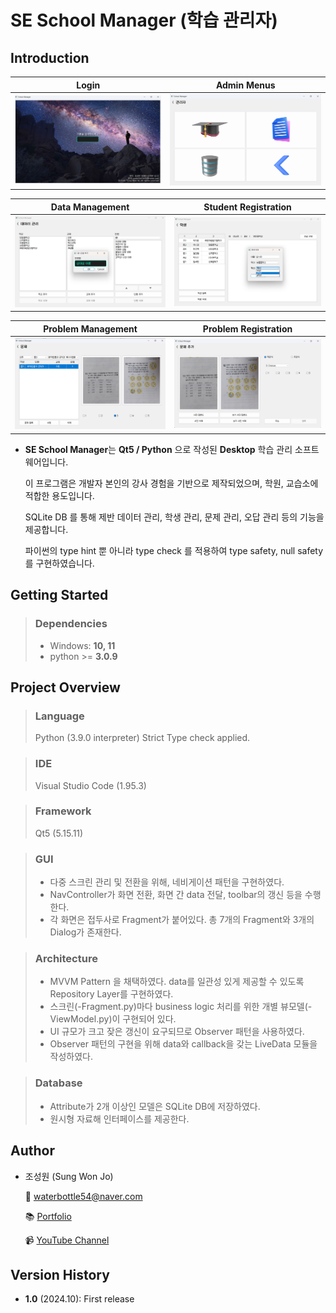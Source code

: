 # SE School Manager (학습 관리자)

 ## Introduction

 Login                     |  Admin Menus
:-------------------------:|:-------------------------:
![](https://github.com/waterbottle54/school-manager/blob/main/screenshots/login.png) | ![](https://github.com/waterbottle54/school-manager/blob/main/screenshots/menus.png)

 Data Management            |  Student Registration
 :-------------------------:|:-------------------------:
 ![](https://github.com/waterbottle54/school-manager/blob/main/screenshots/data_management.png) | ![](https://github.com/waterbottle54/school-manager/blob/main/screenshots/add_student.png)

  Problem Management        |  Problem Registration
 :-------------------------:|:-------------------------:
 ![](https://github.com/waterbottle54/school-manager/blob/main/screenshots/view_problems.png) | ![](https://github.com/waterbottle54/school-manager/blob/main/screenshots/add_problem.png)
 
 * **SE School Manager**는 **Qt5 / Python** 으로 작성된 **Desktop** 학습 관리 소프트웨어입니다.<br>

   이 프로그램은 개발자 본인의 강사 경험을 기반으로 제작되었으며, 학원, 교습소에 적합한 용도입니다. <br>
   
   SQLite DB 를 통해 제반 데이터 관리, 학생 관리, 문제 관리, 오답 관리 등의 기능을 제공합니다. <br>

   파이썬의 type hint 뿐 아니라 type check 를 적용하여 type safety, null safety 를 구현하였습니다.

 ## Getting Started
> ### Dependencies
> * Windows: **10, 11**
> * python >= **3.0.9**
> 

 ## Project Overview
> ### Language
> Python (3.9.0 interpreter)
> Strict Type check applied.

> ### IDE
> Visual Studio Code (1.95.3) 

> ### Framework
> Qt5 (5.15.11)
 
> ### GUI
> * 다중 스크린 관리 및 전환을 위해, 네비게이션 패턴을 구현하였다.
> * NavController가 화면 전환, 화면 간 data 전달, toolbar의 갱신 등을 수행한다.
> * 각 화면은 접두사로 Fragment가 붙어있다. 총 7개의 Fragment와 3개의 Dialog가 존재한다.
 
> ### Architecture
> * MVVM Pattern 을 채택하였다. data를 일관성 있게 제공할 수 있도록 Repository Layer를 구현하였다.
> * 스크린(-Fragment.py)마다 business logic 처리를 위한 개별 뷰모델(-ViewModel.py)이 구현되어 있다.
> * UI 규모가 크고 잦은 갱신이 요구되므로 Observer 패턴을 사용하였다.
> * Observer 패턴의 구현을 위해 data와 callback을 갖는 LiveData 모듈을 작성하였다.
 
> ### Database
> * Attribute가 2개 이상인 모델은 SQLite DB에 저장하였다.
> * 원시형 자료해 인터페이스를 제공한다.

 ## Author
 * 조성원 (Sung Won Jo)
 
     📧 waterbottle54@naver.com
   
     📚 [Portfolio](https://www.devsungwonjo.pe.kr/)
   
     📹 [YouTube Channel](https://github.com/waterbottle54)
   
 ## Version History
 * **1.0** (2024.10): First release



